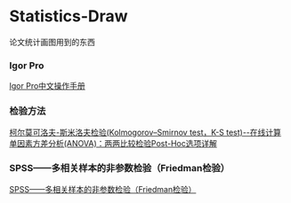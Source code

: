 # Statistics-Draw
论文统计画图用到的东西  
### Igor Pro  
[Igor Pro中文操作手册](https://wenku.baidu.com/view/2dd1737f79563c1ec5da71e5.html)  
### 检验方法  
[柯尔莫可洛夫-斯米洛夫检验(Kolmogorov–Smirnov test，K-S test)--在线计算](https://www.cnblogs.com/sddai/p/5737408.html)  
[单因素方差分析(ANOVA)：两两比较检验Post-Hoc选项详解](http://www.medsci.cn/article/show_article.do?id=73743429933)  
### SPSS——多相关样本的非参数检验（Friedman检验）  
[SPSS——多相关样本的非参数检验（Friedman检验）](http://blog.sina.com.cn/s/blog_44befaf6010170yn.html)
